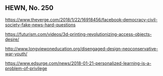 ## HEWN, No. 250

https://www.theverge.com/2018/1/22/16918456/facebook-democracy-civil-society-fake-news-hard-questions

https://futurism.com/videos/3d-printing-revolutionizing-access-objects-desire/

http://www.longviewoneducation.org/disengaged-design-neoconservative-war-youth/

https://www.edsurge.com/news/2018-01-21-personalized-learning-is-a-problem-of-privilege
